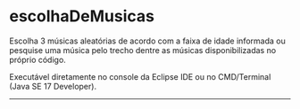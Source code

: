 # escolhaDeMusicas

Escolha 3 músicas aleatórias de acordo com a faixa de idade informada ou 
pesquise uma música pelo trecho dentre as músicas disponibilizadas no próprio código. 

Executável diretamente no console da Eclipse IDE ou no CMD/Terminal (Java SE 17 Developer).

--------------------
